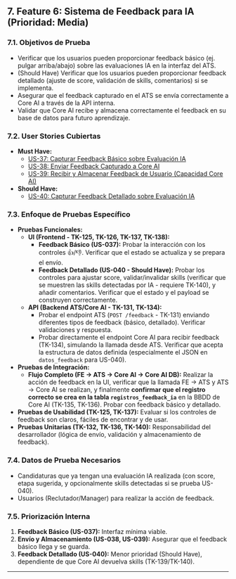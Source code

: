 ## 7. Feature 6: Sistema de Feedback para IA (Prioridad: Media)

### 7.1. Objetivos de Prueba

* Verificar que los usuarios pueden proporcionar feedback básico (ej. pulgar arriba/abajo) sobre las evaluaciones IA en la interfaz del ATS.
* (Should Have) Verificar que los usuarios pueden proporcionar feedback detallado (ajuste de score, validación de skills, comentarios) si se implementa.
* Asegurar que el feedback capturado en el ATS se envía correctamente a Core AI a través de la API interna.
* Validar que Core AI recibe y almacena correctamente el feedback en su base de datos para futuro aprendizaje.

### 7.2. User Stories Cubiertas

* **Must Have:**
    * [US-37: Capturar Feedback Básico sobre Evaluación IA](./us/us-37-capturar-feedback-basico-evaluacion-ia.md)
    * [US-38: Enviar Feedback Capturado a Core AI](./us/us-38-enviar-feedback-capturado-core-ai.md)
    * [US-39: Recibir y Almacenar Feedback de Usuario (Capacidad Core AI)](./us/us-39-recibir-almacenar-feedback-usuario-core-ai.md)
* **Should Have:**
    * [US-40: Capturar Feedback Detallado sobre Evaluación IA](./us/us-40-capturar-feedback-detallado-evaluacion-ia.md)

### 7.3. Enfoque de Pruebas Específico

* **Pruebas Funcionales:**
    * **UI (Frontend - TK-125, TK-126, TK-137, TK-138):**
        * **Feedback Básico (US-037):** Probar la interacción con los controles 👍/👎. Verificar que el estado se actualiza y se prepara el envío.
        * **Feedback Detallado (US-040 - Should Have):** Probar los controles para ajustar score, validar/invalidar skills (verificar que se muestren las skills detectadas por IA - requiere TK-140), y añadir comentarios. Verificar que el estado y el payload se construyen correctamente.
    * **API (Backend ATS/Core AI - TK-131, TK-134):**
        * Probar el endpoint ATS (`POST /feedback` - TK-131) enviando diferentes tipos de feedback (básico, detallado). Verificar validaciones y respuesta.
        * Probar directamente el endpoint Core AI para recibir feedback (TK-134), simulando la llamada desde ATS. Verificar que acepta la estructura de datos definida (especialmente el JSON en `datos_feedback` para US-040).
* **Pruebas de Integración:**
    * **Flujo Completo (FE -> ATS -> Core AI -> Core AI DB):** Realizar la acción de feedback en la UI, verificar que la llamada FE -> ATS y ATS -> Core AI se realizan, y finalmente **confirmar que el registro correcto se crea en la tabla `registros_feedback_ia`** en la BBDD de Core AI (TK-135, TK-136). Probar con feedback básico y detallado.
* **Pruebas de Usabilidad (TK-125, TK-137):** Evaluar si los controles de feedback son claros, fáciles de encontrar y de usar.
* **Pruebas Unitarias (TK-132, TK-136, TK-140):** Responsabilidad del desarrollador (lógica de envío, validación y almacenamiento de feedback).

### 7.4. Datos de Prueba Necesarios

* Candidaturas que ya tengan una evaluación IA realizada (con score, etapa sugerida, y opcionalmente skills detectadas si se prueba US-040).
* Usuarios (Reclutador/Manager) para realizar la acción de feedback.

### 7.5. Priorización Interna

1.  **Feedback Básico (US-037):** Interfaz mínima viable.
2.  **Envío y Almacenamiento (US-038, US-039):** Asegurar que el feedback básico llega y se guarda.
3.  **Feedback Detallado (US-040):** Menor prioridad (Should Have), dependiente de que Core AI devuelva skills (TK-139/TK-140).

---
